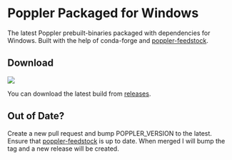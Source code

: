# Poppler Packaged for Windows

The latest Poppler prebuilt-binaries packaged with dependencies for Windows. Built with the help of conda-forge and [poppler-feedstock](https://github.com/conda-forge/poppler-feedstock).

## Download
![](https://github.com/oschwartz10612/poppler-windows/workflows/Package%20For%20Windows/badge.svg)

You can download the latest build from [releases](https://github.com/oschwartz10612/poppler-windows/releases/latest).

## Out of Date?

Create a new pull request and bump POPPLER_VERSION to the latest. Ensure that [poppler-feedstock](https://github.com/conda-forge/poppler-feedstock) is up to date. When merged I will bump the tag and a new release will be created.
